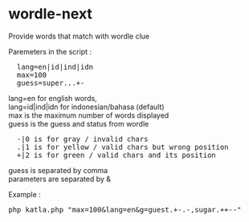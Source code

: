 # wordle-next
Provide words that match with wordle clue

Paremeters in the script :
<pre>
  lang=en|id|ind|idn
  max=100
  guess=super...+-
</pre>

lang=en for english words,<br>
lang=id|ind|idn for indonesian/bahasa (default)<br>
max is the maximum number of words displayed<br>
guess is the guess and status from wordle<br>
<pre>
  -|0 is for gray / invalid chars
  .|1 is for yellow / valid chars but wrong position
  +|2 is for green / valid chars and its position
</pre>

guess is separated by comma<br>
parameters are separated by &<br>

Example :
<pre>
php katla.php "max=100&lang=en&g=guest.+-.-,sugar.++--"
</pre>
